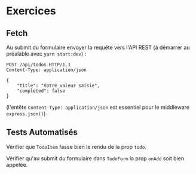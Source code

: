 # Exercices

## Fetch

Au submit du formulaire envoyer la requête vers l'API REST (à démarrer au préalable avec `yarn start:dev`) :

```
POST /api/todos HTTP/1.1
Content-Type: application/json

{
    "title": "Votre valeur saisie",
    "completed": false
}
```

(l'entête `Content-Type: application/json` est essentiel pour le middleware `express.json()`)

## Tests Automatisés

Vérifier que `TodoItem` fasse bien le rendu de la prop `todo`.

Vérifier qu'au submit du formulaire dans `TodoForm` la prop `onAdd` soit bien appelée.
